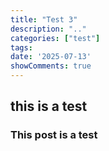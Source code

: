 ```yaml
---
title: "Test 3"
description: ".."
categories: ["test"]
tags:
date: '2025-07-13'
showComments: true
---
```

## this is a test 
### This post is a test 
